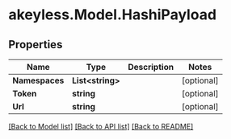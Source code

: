 # akeyless.Model.HashiPayload
## Properties

Name | Type | Description | Notes
------------ | ------------- | ------------- | -------------
**Namespaces** | **List&lt;string&gt;** |  | [optional] 
**Token** | **string** |  | [optional] 
**Url** | **string** |  | [optional] 

[[Back to Model list]](../README.md#documentation-for-models) [[Back to API list]](../README.md#documentation-for-api-endpoints) [[Back to README]](../README.md)

